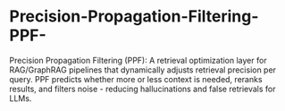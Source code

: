 # Precision-Propagation-Filtering-PPF-
Precision Propagation Filtering (PPF): A retrieval optimization layer for RAG/GraphRAG pipelines that dynamically adjusts retrieval precision per query. PPF predicts whether more or less context is needed, reranks results, and filters noise - reducing hallucinations and false retrievals for LLMs.
